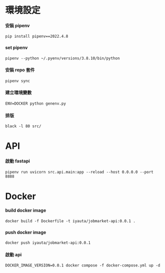 
# 環境設定

#### 安裝 pipenv

    pip install pipenv==2022.4.8

#### set pipenv

    pipenv --python ~/.pyenv/versions/3.8.10/bin/python

#### 安裝 repo 套件

    pipenv sync

#### 建立環境變數

    ENV=DOCKER python genenv.py

#### 排版

    black -l 80 src/

# API

#### 啟動 fastapi

    pipenv run uvicorn src.api.main:app --reload --host 0.0.0.0 --port 8888

# Docker

#### build docker image

    docker build -f Dockerfile -t iyauta/jobmarket-api:0.0.1 .

#### push docker image

    docker push iyauta/jobmarket-api:0.0.1

#### 啟動 api

    DOCKER_IMAGE_VERSION=0.0.1 docker compose -f docker-compose.yml up -d